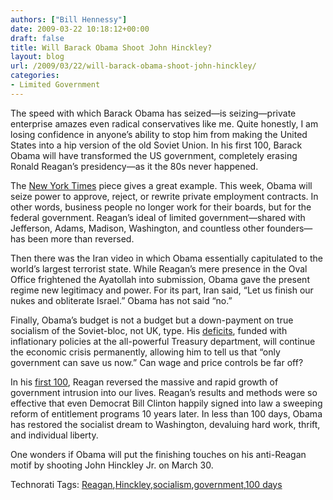 ```yaml
---
authors: ["Bill Hennessy"]
date: 2009-03-22 10:18:12+00:00
draft: false
title: Will Barack Obama Shoot John Hinckley?
layout: blog
url: /2009/03/22/will-barack-obama-shoot-john-hinckley/
categories:
- Limited Government
---
```


The speed with which Barack Obama has seized—is seizing—private enterprise amazes even radical conservatives like me. Quite honestly, I am losing confidence in anyone’s ability to stop him from making the United States into a hip version of the old Soviet Union. In his first 100, Barack Obama will have transformed the US government, completely erasing Ronald Reagan’s presidency—as it the 80s never happened.

 

The [New York Times](https://www.nytimes.com/2009/03/22/us/politics/22regulate.html) piece gives a great example. This week, Obama will seize power to approve, reject, or rewrite private employment contracts. In other words, business people no longer work for their boards, but for the federal government. Reagan’s ideal of limited government—shared with Jefferson, Adams, Madison, Washington, and countless other founders—has been more than reversed.

 

Then there was the Iran video in which Obama essentially capitulated to the world’s largest terrorist state. While Reagan’s mere presence in the Oval Office frightened the Ayatollah into submission, Obama gave the present regime new legitimacy and power. For its part, Iran said, “Let us finish our nukes and obliterate Israel.” Obama has not said “no.”

 

Finally, Obama’s budget is not a budget but a down-payment on true socialism of the Soviet-bloc, not UK, type. His [deficits](https://gatewaypundit.blogspot.com/2009/03/less-than-100-days-into-administration.html), funded with inflationary policies at the all-powerful Treasury department, will continue the economic crisis permanently, allowing him to tell us that “only government can save us now.” Can wage and price controls be far off?

 

In his [first 100](https://www.usnews.com/articles/news/history/2009/03/12/the-first-100-days-reagan-pushed-his-agenda-of-tax-cuts-and-less-government_print.htm), Reagan reversed the massive and rapid growth of government intrusion into our lives. Reagan’s results and methods were so effective that even Democrat Bill Clinton happily signed into law a sweeping reform of entitlement programs 10 years later. In less than 100 days, Obama has restored the socialist dream to Washington, devaluing hard work, thrift, and individual liberty.

 

One wonders if Obama will put the finishing touches on his anti-Reagan motif by shooting John Hinckley Jr. on March 30.

 

Technorati Tags: [Reagan](https://technorati.com/tags/Reagan),[Hinckley](https://technorati.com/tags/Hinckley),[socialism](https://technorati.com/tags/socialism),[government](https://technorati.com/tags/government),[100 days](https://technorati.com/tags/100+days)
